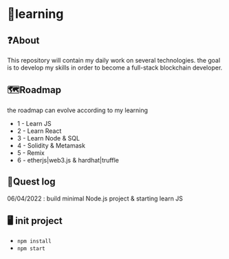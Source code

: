 # 📙learning
## ❓About
This repository will contain my daily work on several technologies. the goal is to develop my skills in order to become a full-stack blockchain developer.

## 🗺️Roadmap
the roadmap can evolve according to my learning
* 1 - Learn JS
* 2 - Learn React
* 3 - Learn Node & SQL
* 4 - Solidity & Metamask
* 5 - Remix
* 6 - etherjs|web3.js & hardhat|truffle

## 📅Quest log
06/04/2022 : build minimal Node.js project & starting learn JS

## 🖥️ init project
* ```npm install```
* ```npm start```